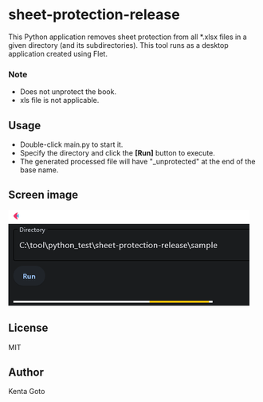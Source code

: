 # sheet-protection-release
This Python application removes sheet protection from all \*.xlsx files in a given directory (and its subdirectories). This tool runs as a desktop application created using Flet.

### Note
- Does not unprotect the book.
- xls file is not applicable.

## Usage
- Double-click main.py to start it.
- Specify the directory and click the **[Run]** button to execute.
- The generated processed file will have "_unprotected" at the end of the base name.

## Screen image

![screen-image](img/screen-image.png)

## License
MIT

## Author
Kenta Goto
